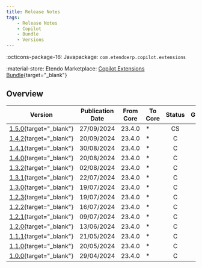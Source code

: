 ```yaml
---
title: Release Notes
tags:
    - Release Notes
    - Copilot
    - Bundle
    - Versions
---
```

:octicons-package-16: Javapackage: `com.etendoerp.copilot.extensions`

:material-store: Etendo Marketplace: [Copilot Extensions Bundle](https://marketplace.etendo.cloud/#/product-details?module=82C5DA1B57884611ABA8F025619D4C05){target="_blank"}

## Overview

| Version | Publication Date | From Core | To Core | Status | GitHub|
| --- | --- | --- | --- | :---: | :---: |
| [1.5.0](https://github.com/etendosoftware/com.etendoerp.copilot.extensions/releases/tag/1.5.0){target="_blank"} | 27/09/2024 | 23.4.0 | * | CS | :white_check_mark: |
| [1.4.2](https://github.com/etendosoftware/com.etendoerp.copilot.extensions/releases/tag/1.4.2){target="_blank"} | 20/09/2024 | 23.4.0 | * | C | :white_check_mark: |
| [1.4.1](https://github.com/etendosoftware/com.etendoerp.copilot.extensions/releases/tag/1.4.1){target="_blank"} | 30/08/2024 | 23.4.0 | * | C | :white_check_mark: |
| [1.4.0](https://github.com/etendosoftware/com.etendoerp.copilot.extensions/releases/tag/1.4.0){target="_blank"} | 20/08/2024 | 23.4.0 | * | C | :white_check_mark: |
| [1.3.2](https://github.com/etendosoftware/com.etendoerp.copilot.extensions/releases/tag/1.3.2){target="_blank"} | 02/08/2024 | 23.4.0 | * | C | :white_check_mark: |
| [1.3.1](https://github.com/etendosoftware/com.etendoerp.copilot.extensions/releases/tag/1.3.1){target="_blank"} | 22/07/2024 | 23.4.0 | * | C | :white_check_mark: |
| [1.3.0](https://github.com/etendosoftware/com.etendoerp.copilot.extensions/releases/tag/1.3.0){target="_blank"} | 19/07/2024 | 23.4.0 | * | C | :white_check_mark: |
| [1.2.3](https://github.com/etendosoftware/com.etendoerp.copilot.extensions/releases/tag/1.2.3){target="_blank"} | 19/07/2024 | 23.4.0 | * | C | :white_check_mark: |
| [1.2.2](https://github.com/etendosoftware/com.etendoerp.copilot.extensions/releases/tag/1.2.2){target="_blank"} | 16/07/2024 | 23.4.0 | * | C | :white_check_mark: |
| [1.2.1](https://github.com/etendosoftware/com.etendoerp.copilot.extensions/releases/tag/1.2.1){target="_blank"} | 09/07/2024 | 23.4.0 | * | C | :white_check_mark: |
| [1.2.0](https://github.com/etendosoftware/com.etendoerp.copilot.extensions/releases/tag/1.2.0){target="_blank"} | 13/06/2024 | 23.4.0 | * | C | :white_check_mark: |
| [1.1.1](https://github.com/etendosoftware/com.etendoerp.copilot.extensions/releases/tag/1.1.1){target="_blank"} | 21/05/2024 | 23.4.0 | * | C | :white_check_mark: |
| [1.1.0](https://github.com/etendosoftware/com.etendoerp.copilot.extensions/releases/tag/1.1.0){target="_blank"} | 20/05/2024 | 23.4.0 | * | C | :white_check_mark: |
| [1.0.0](https://github.com/etendosoftware/com.etendoerp.copilot.extensions/releases/tag/1.0.0){target="_blank"} | 29/04/2024 | 23.4.0 | * | C   | :white_check_mark:|